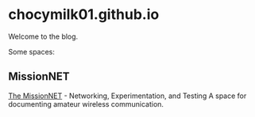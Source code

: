# chocymilk01.github.io

Welcome to the blog.

Some spaces:

## MissionNET
[The MissionNET](https://chocymilk01.github.io/MissionNET/) - Networking, Experimentation, and Testing
A space for documenting amateur wireless communication.

